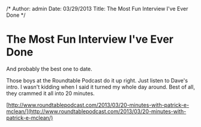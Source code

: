 /*
Author: admin
Date: 03/29/2013
Title: The Most Fun Interview I've Ever Done
*/

# The Most Fun Interview I've Ever Done

And probably the best one to date. 

Those boys at the Roundtable Podcast do it up right. Just listen to Dave's intro. I wasn't kidding when I said it turned my whole day around. Best of all, they crammed it all into 20 minutes. 

[http://www.roundtablepodcast.com/2013/03/20-minutes-with-patrick-e-mclean/](http://www.roundtablepodcast.com/2013/03/20-minutes-with-patrick-e-mclean/)
